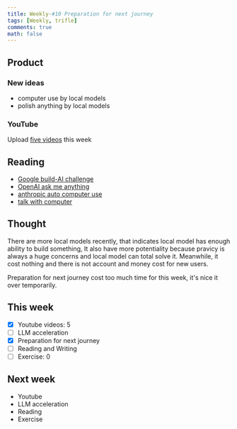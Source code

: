 ```yaml
---
title: Weekly-#10 Preparation for next journey
tags: [Weekly, trifle]
comments: true
math: false
---
```


## Product

### New ideas

+ computer use by local models
+ polish anything by local models

### YouTube

Upload [five videos](https://www.youtube.com/@Wanderer1024) this week

## Reading 
+ [Google build-AI challenge](https://googlechromeai.devpost.com/)
+ [OpenAI ask me anything](https://www.reddit.com/r/ChatGPT/comments/1ggixzy/ama_with_openais_sam_altman_kevin_weil_srinivas/)
+ [anthropic auto computer use](https://github.com/anthropics/anthropic-quickstarts/tree/main/computer-use-demo)
+ [talk with computer](https://github.com/OpenInterpreter/open-interpreter)

## Thought

There are more local models recently, that indicates local model has enough ability to build something, It also have more potentiality because pravicy is always a huge concerns and local model can total solve it. Meanwhile, it cost nothing and there is not account and money cost for new users.

Preparation for next journey cost too much time for this week, it's nice it over temporarily.

## This week
- [x] Youtube videos: 5
- [ ] LLM acceleration
- [x] Preparation for next journey
- [ ] Reading and Writing
- [ ] Exercise: 0

## Next week
+ Youtube
+ LLM acceleration
+ Reading
+ Exercise